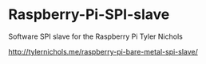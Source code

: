 Raspberry-Pi-SPI-slave
======================

Software SPI slave for the Raspberry Pi Tyler Nichols

http://tylernichols.me/raspberry-pi-bare-metal-spi-slave/

